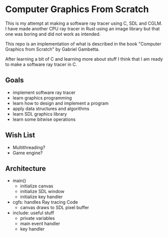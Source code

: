 # Computer Graphics From Scratch

This is my attempt at making a software ray tracer using C, SDL and CGLM.
I have made another CPU ray tracer in Rust using an image library but that one was boring and 
did not work as intended.

This repo is an implementation of what is described in the book "Computer Graphics from Scratch"
by Gabriel Gambetta.

After learning a bit of C and learning more about stuff I think that I am ready to make a 
software ray tracer in C.

## Goals

- implement software ray tracer
- learn graphics programming
- learn how to design and implement a program
- apply data structures and algorithms
- learn SDL graphics library
- learn some bitwise operations

## Wish List

- Multithreading?
- Game engine?

## Architecture

- main()
  - initialize canvas
  - initialize SDL window
  - initialize key handler
- cgfs: handles Ray tracing Code
  - canvas draws to SDL pixel buffer
- include: useful stuff
  - private variables
  - main event handler
  - key handler
